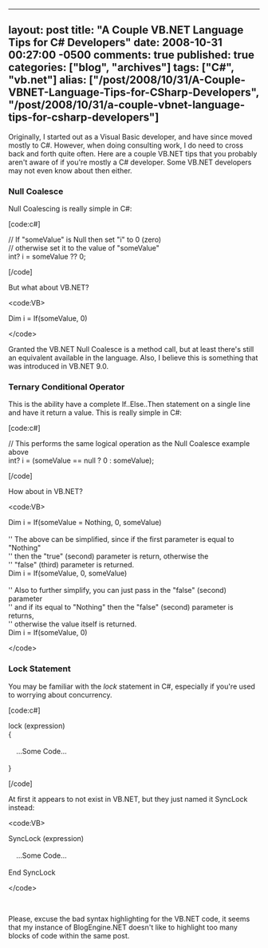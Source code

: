  ---
  layout: post
  title: "A Couple VB.NET Language Tips for C# Developers"
  date: 2008-10-31 00:27:00 -0500
  comments: true
  published: true
  categories: ["blog", "archives"]
  tags: ["C#", "vb.net"]
  alias: ["/post/2008/10/31/A-Couple-VBNET-Language-Tips-for-CSharp-Developers", "/post/2008/10/31/a-couple-vbnet-language-tips-for-csharp-developers"]
  ---
<!-- more -->
<p>Originally, I started out as a Visual Basic developer, and have since moved mostly to C#. However, when doing consulting work, I do need to cross back and forth quite often. Here are a couple VB.NET tips that you probably aren't aware of if you're mostly a C# developer. Some VB.NET developers may not even know about then either.</p>
<h3>Null Coalesce</h3>
<p>Null Coalescing is really simple in C#:</p>
<p>[code:c#]</p>
<p>// If "someValue" is Null then set "i" to 0 (zero)<br /> // otherwise set it to the value of "someValue"<br /> int? i = someValue ?? 0;</p>
<p>[/code]</p>
<p>But what about VB.NET?</p>
<p>&lt;code:VB&gt;</p>
<p>Dim i = If(someValue, 0)</p>
<p>&lt;/code&gt;</p>
<p>Granted the VB.NET Null Coalesce is a method call, but at least there's still an equivalent available in the language. Also, I believe this is something that was introduced in VB.NET 9.0.</p>
<h3>Ternary Conditional Operator</h3>
<p>This is the ability have a complete If..Else..Then statement on a single line and have it return a value. This is really simple in C#:</p>
<p>[code:c#]</p>
<p>// This performs the same logical operation as the Null Coalesce example above<br /> int? i = (someValue == null ? 0 : someValue);</p>
<p>[/code]</p>
<p>How about in VB.NET?</p>
<p>&lt;code:VB&gt;</p>
<p>Dim i = If(someValue = Nothing, 0, someValue)<br /> <br /> '' The above can be simplified, since if the first parameter is equal to "Nothing"<br /> '' then the "true" (second) parameter is return, otherwise the<br /> '' "false" (third) parameter is returned.<br /> Dim i = If(someValue, 0, someValue)<br /> <br /> '' Also to further simplify, you can just pass in the "false" (second) parameter<br /> '' and if its equal to "Nothing" then the "false" (second) parameter is returns,<br /> '' otherwise the value itself is returned.<br /> Dim i = If(someValue, 0)&nbsp;</p>
<p>&lt;/code&gt;</p>
<h3>Lock Statement</h3>
<p>You may be familiar with the <em>lock </em>statement in C#, especially if you're used to worrying about concurrency.</p>
<p>[code:c#]</p>
<p>lock (expression)<br /> {<br /> <br /> &nbsp;&nbsp;&nbsp; ...Some Code...<br /> <br /> }</p>
<p>[/code]</p>
<p>At first it appears to not exist in VB.NET, but they just named it SyncLock instead:</p>
<p>&lt;code:VB&gt;</p>
<p>SyncLock (expression)<br /> <br /> &nbsp;&nbsp;&nbsp; ...Some Code...<br /> <br /> End SyncLock</p>
<p>&lt;/code&gt;</p>
<p>&nbsp;</p>
<p>Please, excuse the bad syntax highlighting for the VB.NET code, it seems that my instance of BlogEngine.NET doesn't like to highlight too many blocks of code within the same post.</p>
